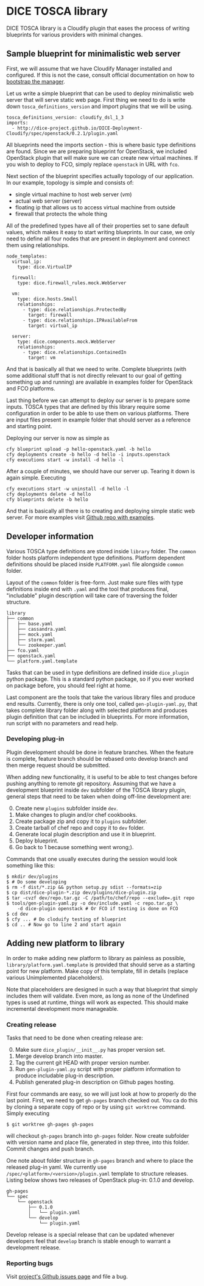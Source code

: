 # DICE TOSCA library

DICE TOSCA library is a Cloudify plugin that eases the process of writing
blueprints for various providers with minimal changes.


## Sample blueprint for minimalistic web server

First, we will assume that we have Cloudify Manager installed and configured.
If this is not the case, consult official documentation on how to
[bootstrap the manager][cfy-mng-boot].

[cfy-mng-boot]: http://docs.getcloudify.org/3.4.0/manager/bootstrapping/


Let us write a simple blueprint that can be used to deploy minimalistic web
server that will serve static web page. First thing we need to do is write
down `tosca_definitions_version` and import plugins that we will be using.

    tosca_definitions_version: cloudify_dsl_1_3
    imports:
      - http://dice-project.github.io/DICE-Deployment-Cloudify/spec/openstack/0.2.1/plugin.yaml

All blueprints need the imports section - this is where basic type definitions
are found. Since we are preparing blueprint for OpenStack, we included
OpenStack plugin that will make sure we can create new virtual machines. If
you wish to deploy to FCO, simply replace `openstack` in URL with `fco`.

Next section of the blueprint specifies actually topology of our application.
In our example, topology is simple and consists of:

 * single virtual machine to host web server (_vm_)
 * actual web server (server)
 * floating ip that allows us to access virtual machine from outside
 * firewall that protects the whole thing

All of the predefined types have all of their properties set to sane default
values, which makes it easy to start writing blueprints. In our case, we only
need to define all four nodes that are present in deployment and connect them
using relationships.

```
node_templates:
  virtual_ip:
    type: dice.VirtualIP

  firewall:
    type: dice.firewall_rules.mock.WebServer

  vm:
    type: dice.hosts.Small
    relationships:
      - type: dice.relationships.ProtectedBy
        target: firewall
      - type: dice.relationships.IPAvailableFrom
        target: virtual_ip

  server:
    type: dice.components.mock.WebServer
    relationships:
      - type: dice.relationships.ContainedIn
        target: vm
```

And that is basically all that we need to write. Complete blueprints (with some
additional stuff that is not directly relevant to our goal of getting
something up and running) are available in examples folder for OpenStack and
FCO platforms.

Last thing before we can attempt to deploy our server is to prepare some
inputs. TOSCA types that are defined by this library require some
configuration in order to be able to use them on various platforms. There are
input files present in example folder that should server as a reference and
starting point.

Deploying our server is now as simple as

    cfy blueprint upload -p hello-openstack.yaml -b hello
    cfy deployments create -b hello -d hello -i inputs.openstack
    cfy executions start -w install -d hello -l

After a couple of minutes, we should have our server up. Tearing it down is
again simple. Executing

    cfy executions start -w uninstall -d hello -l
    cfy deployments delete -d hello
    cfy blueprints delete -b hello

And that is basically all there is to creating and deploying simple static web
server. For more examples visit [Github repo with examples][examples].

[examples]: https://github.com/dice-project/DICE-Deployment-Examples


## Developer information

Various TOSCA type definitions are stored inside `library` folder. The
`common` folder hosts platform independent type definitions. Platform
dependent definitions should be placed inside `PLATFORM.yaml` file alongside
`common` folder.

Layout of the `common` folder is free-form. Just make sure files with type
definitions inside end with `.yaml` and the tool that produces final,
"includable" plugin description will take care of traversing the folder
structure.

    library
    ├── common
    │   ├── base.yaml
    │   ├── cassandra.yaml
    │   ├── mock.yaml
    │   ├── storm.yaml
    │   └── zookeeper.yaml
    ├── fco.yaml
    ├── openstack.yaml
    └── platform.yaml.template

Tasks that can be used in type definitions are defined inside `dice_plugin`
python package. This is a standard python package, so if you ever worked on
package before, you should feel right at home.

Last component are the tools that take the various library files and produce
end results. Currently, there is only one tool, called `gen-plugin-yaml.py`,
that takes complete library folder along with selected platform and produces
plugin definition that can be included in blueprints. For more information,
run script with no parameters and read help.


### Developing plug-in

Plugin development should be done in feature branches. When the feature is
complete, feature branch should be rebased onto develop branch and then merge
request should be submitted.

When adding new functionality, it is useful to be able to test changes before
pushing anything to remote git repository. Assuming that we have a development
blueprint inside `dev` subfolder of the TOSCA library plugin, general steps
that need to be taken when doing off-line development are:

 0. Create new `plugins` subfolder inside `dev`.
 1. Make changes to plugin and/or chef cookbooks.
 2. Create package zip and copy it to `plugins` subfolder.
 3. Create tarball of chef repo and copy it to `dev` folder.
 5. Generate local plugin description and use it in blueprint.
 6. Deploy blueprint.
 7. Go back to 1 because something went wrong;).

Commands that one usually executes during the session would look something
like this:

    $ mkdir dev/plugins
    $ # Do some developing
    $ rm -f dist/*.zip && python setup.py sdist --formats=zip
    $ cp dist/dice-plugin-*.zip dev/plugins/dice-plugin.zip
    $ tar -cvzf dev/repo.tar.gz -C /path/to/chef/repo --exclude=.git repo
    $ tools/gen-plugin-yaml.py -o dev/include.yaml -c repo.tar.gz \
        -d dice-plugin openstack # Or FCO if testing is done on FCO
    $ cd dev
    $ cfy ... # Do cloduify testing of blueprint
    $ cd .. # Now go to line 2 and start again


## Adding new platform to library

In order to make adding new platform to library as painless as possible,
`library/platform.yaml.template` is provided that should serve as a starting
point for new platform. Make copy of this template, fill in details (replace
various Unimplemented placeholders).

Note that placeholders are designed in such a way that blueprint that simply
includes them will validate. Even more, as long as none of the Undefined types
is used at runtime, things will work as expected. This should make incremental
development more manageable.


### Creating release

Tasks that need to be done when creating release are:

 0. Make sure `dice_plugin/__init__.py` has proper version set.
 1. Merge develop branch into master.
 2. Tag the current git HEAD with proper version number.
 3. Run `gen-plugin-yaml.py` script with proper platform
    information to produce includable plug-in description.
 4. Publish generated plug-in description on Github pages hosting.

First four commands are easy, so we will just look at how to properly do the
last point. First, we need to get `gh-pages` branch checked out. You ca do
this by cloning a separate copy of repo or by using `git worktree` command.
Simply executing

    $ git worktree gh-pages gh-pages

will checkout `gh-pages` branch into `gh-pages` folder. Now create subfolder
with version name and place file, generated in step three, into this folder.
Commit changes and push branch.

One note about folder structure in `gh-pages` branch and where to place the
released plug-in yaml. We currently use
`/spec/<platform>/<version>/plugin.yaml` template to structure releases.
Listing below shows two releases of OpenStack plug-in: 0.1.0 and develop.

    gh-pages
    └── spec
        └── openstack
            ├── 0.1.0
            │   └── plugin.yaml
            └── develop
                └── plugin.yaml

Develop release is a special release that can be updated whenever developers
feel that `develop` branch is stable enough to warrant a development release.


### Reporting bugs

Visit [project's Github issues page][issues] and file a bug.

[issues]: https://github.com/dice-project/DICE-Deployment-Cloudify/issues
